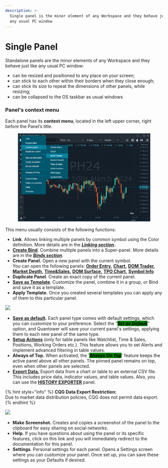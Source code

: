 ```yaml
---
description: >-
  Single panel is the minor element of any Workspace and they behave just like
  any usual PC window
---
```


# Single Panel

Standalone panels are the minor elements of any Workspace and they behave just like any usual PC window:

* can be resized and positioned to any place on your screen;
* can stick to each other within their borders when they close enough;
* can stick its size to repeat the dimensions of other panels, while resizing;
* can be collapsed to the OS taskbar as usual windows

### Panel's context menu

Each panel has its **context menu**, located in the left upper corner, right before the Panel’s title.

<figure><img src="../.gitbook/assets/image (402).png" alt=""><figcaption></figcaption></figure>

This menu usually consists of the following functions:

* **Link**. Allows linking multiple panels by common symbol using the Color definition. More details are in the [_**Linking section**_](link-panels.md)**.**
* [**Create Bind**](binds.md). Combine multiple panels into a Super-panel. More details are in the [_**Binds section**_](binds.md).
* **Create Panel.** Open a new panel with the current symbol.\
  You can open the following panels: [**Order Entry**](../trading-panels/order-entry/)**,** [**Chart**](../analytics-panels/chart/)**,** [**DOM Trader**](../trading-panels/dom-trader/)**,** [**Market Depth**](../trading-panels/market-depth.md)**,** [**Time\&Sales**](../analytics-panels/time-and-sales.md)**,** [**DOM Surface**](../analytics-panels/dom-surface.md)**,** [**TPO Chart**](../analytics-panels/tpo-chart.md)**,** [**Symbol Info**](../informational-panels/symbol-info.md)
* **Duplicate Panel**. Create an exact copy of the current panel.
* [**Save as Template**](templates.md). Customize the panel, combine it in a group, or Bind and save it as a template.
* **Apply Template.** Once you created several templates you can apply any of them to this particular panel.

![](../.gitbook/assets/templates.gif)

* [**Save as default**](set-as-default.md)**.** Each panel type comes with default settings, which you can customize to your preference. Select the “_<mark style="background-color:green;">**Set as Default**</mark>_” option, and Quantower will save your current panel's settings, applying them to each new panel of the same type.
* [**Setup Actions**](setup-actions-and-advanced-filters.md) (only for table panels like Watchlist, Time & Sales, Positions, Working Orders etc.). This feature allows you to set Alerts and implement advanced filtering in table values.
* **Always of Top.** When activated, the '_<mark style="background-color:green;">**Always On Top**</mark>_' feature keeps the active panel above all other panels. The pinned panel remains on top, even when other panels are selected.
* [**Export Data.**](../miscellaneous-panels/history-exporter.md#how-to-export-historical-data-via-other-panels) Export data from a chart or table to an external CSV file. This includes price data, indicator values, and table values. Also, you can use the [**HISTORY EXPORTER**](../miscellaneous-panels/history-exporter.md) panel.

{% hint style="info" %}
**CQG Data Export Restriction:**\
Due to market data distribution policies, CQG does not permit data export.
{% endhint %}

![](<../.gitbook/assets/image (207).png>)

* **Make Screenshot.** Creates and copies a screenshot of the panel to the clipboard for easy sharing on social networks.
* **Help**. If you have questions about using the panel or its specific features, click on this link and you will immediately redirect to the documentation for this panel.
* **Settings**. Personal settings for each panel. Opens a Settings screen where you can customize your panel. Once set up, you can save these settings as your Defaults if desired.
